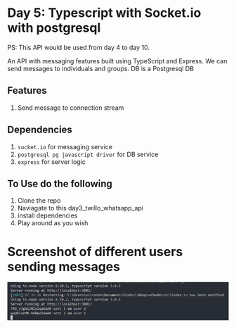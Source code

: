 # Day 5: Typescript with Socket.io with postgresql

PS: This API would be used from day 4 to day 10.

An API with messaging features built using TypeScript and Express. We can send messages to individuals and groups. DB is a Postgresql DB

## Features

1. Send message to connection stream

## Dependencies

1. `socket.io` for messaging service
1. `postgresql pg javascript driver` for DB service
2. `express` for server logic

## To Use do the following

1. Clone the repo
2. Naviagate to this day3_twillo_whatsapp_api
3. install dependencies
6. Play around as you wish

# Screenshot of different users sending messages

![Screenshot of different users sending messages](./screenshots/day5_two_users_sending_messages.PNG)
